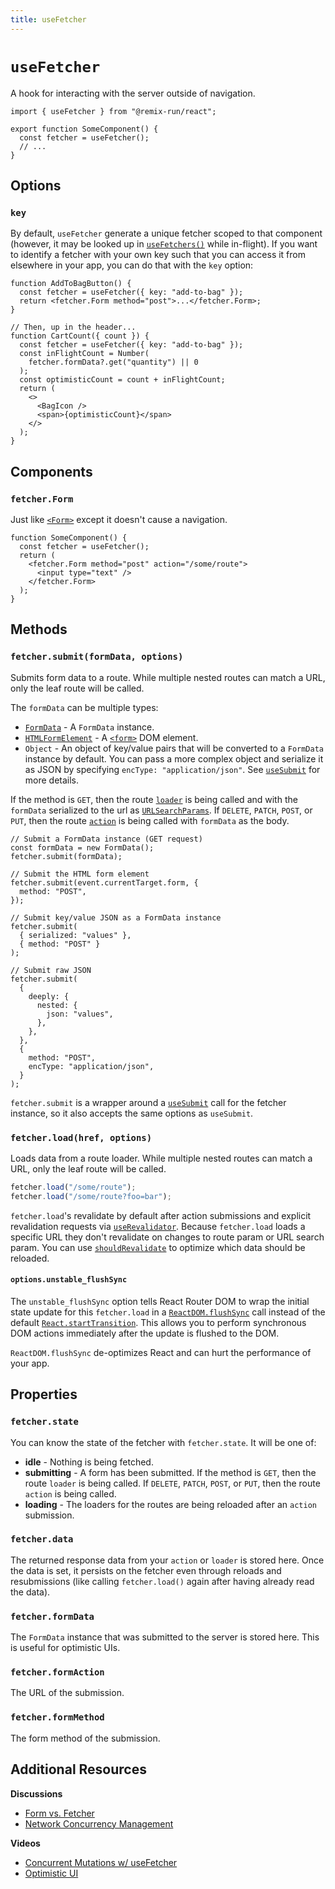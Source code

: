 ```yaml
---
title: useFetcher
---
```


# `useFetcher`

A hook for interacting with the server outside of navigation.

```tsx
import { useFetcher } from "@remix-run/react";

export function SomeComponent() {
  const fetcher = useFetcher();
  // ...
}
```

## Options

### `key`

By default, `useFetcher` generate a unique fetcher scoped to that component (however, it may be looked up in [`useFetchers()`][use_fetchers] while in-flight). If you want to identify a fetcher with your own key such that you can access it from elsewhere in your app, you can do that with the `key` option:

```tsx lines=[2,8]
function AddToBagButton() {
  const fetcher = useFetcher({ key: "add-to-bag" });
  return <fetcher.Form method="post">...</fetcher.Form>;
}

// Then, up in the header...
function CartCount({ count }) {
  const fetcher = useFetcher({ key: "add-to-bag" });
  const inFlightCount = Number(
    fetcher.formData?.get("quantity") || 0
  );
  const optimisticCount = count + inFlightCount;
  return (
    <>
      <BagIcon />
      <span>{optimisticCount}</span>
    </>
  );
}
```

## Components

### `fetcher.Form`

Just like [`<Form>`][form_component] except it doesn't cause a navigation.

```tsx
function SomeComponent() {
  const fetcher = useFetcher();
  return (
    <fetcher.Form method="post" action="/some/route">
      <input type="text" />
    </fetcher.Form>
  );
}
```

## Methods

### `fetcher.submit(formData, options)`

Submits form data to a route. While multiple nested routes can match a URL, only the leaf route will be called.

The `formData` can be multiple types:

- [`FormData`][form_data] - A `FormData` instance.
- [`HTMLFormElement`][html_form_element] - A [`<form>`][form_element] DOM element.
- `Object` - An object of key/value pairs that will be converted to a `FormData` instance by default. You can pass a more complex object and serialize it as JSON by specifying `encType: "application/json"`. See [`useSubmit`][use-submit] for more details.

If the method is `GET`, then the route [`loader`][loader] is being called and with the `formData` serialized to the url as [`URLSearchParams`][url_search_params]. If `DELETE`, `PATCH`, `POST`, or `PUT`, then the route [`action`][action] is being called with `formData` as the body.

```tsx
// Submit a FormData instance (GET request)
const formData = new FormData();
fetcher.submit(formData);

// Submit the HTML form element
fetcher.submit(event.currentTarget.form, {
  method: "POST",
});

// Submit key/value JSON as a FormData instance
fetcher.submit(
  { serialized: "values" },
  { method: "POST" }
);

// Submit raw JSON
fetcher.submit(
  {
    deeply: {
      nested: {
        json: "values",
      },
    },
  },
  {
    method: "POST",
    encType: "application/json",
  }
);
```

`fetcher.submit` is a wrapper around a [`useSubmit`][use-submit] call for the fetcher instance, so it also accepts the same options as `useSubmit`.

### `fetcher.load(href, options)`

Loads data from a route loader. While multiple nested routes can match a URL, only the leaf route will be called.

```ts
fetcher.load("/some/route");
fetcher.load("/some/route?foo=bar");
```

`fetcher.load`'s revalidate by default after action submissions and explicit revalidation requests via [`useRevalidator`][userevalidator]. Because `fetcher.load` loads a specific URL they don't revalidate on changes to route param or URL search param. You can use [`shouldRevalidate`][shouldrevalidate] to optimize which data should be reloaded.

#### `options.unstable_flushSync`

The `unstable_flushSync` option tells React Router DOM to wrap the initial state update for this `fetcher.load` in a [`ReactDOM.flushSync`][flush-sync] call instead of the default [`React.startTransition`][start-transition]. This allows you to perform synchronous DOM actions immediately after the update is flushed to the DOM.

<docs-warning>`ReactDOM.flushSync` de-optimizes React and can hurt the performance of your app.</docs-warning>

## Properties

### `fetcher.state`

You can know the state of the fetcher with `fetcher.state`. It will be one of:

- **idle** - Nothing is being fetched.
- **submitting** - A form has been submitted. If the method is `GET`, then the route `loader` is being called. If `DELETE`, `PATCH`, `POST`, or `PUT`, then the route `action` is being called.
- **loading** - The loaders for the routes are being reloaded after an `action` submission.

### `fetcher.data`

The returned response data from your `action` or `loader` is stored here. Once the data is set, it persists on the fetcher even through reloads and resubmissions (like calling `fetcher.load()` again after having already read the data).

### `fetcher.formData`

The `FormData` instance that was submitted to the server is stored here. This is useful for optimistic UIs.

### `fetcher.formAction`

The URL of the submission.

### `fetcher.formMethod`

The form method of the submission.

## Additional Resources

**Discussions**

- [Form vs. Fetcher][form_vs_fetcher]
- [Network Concurrency Management][network_concurrency_management]

**Videos**

- [Concurrent Mutations w/ useFetcher][concurrent_mutations_with_use_fetcher]
- [Optimistic UI][optimistic_ui]

[form_component]: ../components/form
[form_data]: https://developer.mozilla.org/en-US/docs/Web/API/FormData
[html_form_element]: https://developer.mozilla.org/en-US/docs/Web/API/HTMLFormElement
[form_element]: https://developer.mozilla.org/en-US/docs/Web/HTML/Element/form
[loader]: ../route/loader
[url_search_params]: https://developer.mozilla.org/en-US/docs/Web/API/URLSearchParams
[action]: ../route/action
[form_vs_fetcher]: ../discussion/form-vs-fetcher
[network_concurrency_management]: ../discussion/concurrency
[concurrent_mutations_with_use_fetcher]: https://www.youtube.com/watch?v=vTzNpiOk668&list=PLXoynULbYuEDG2wBFSZ66b85EIspy3fy6
[optimistic_ui]: https://www.youtube.com/watch?v=EdB_nj01C80&list=PLXoynULbYuEDG2wBFSZ66b85EIspy3fy6
[use_fetchers]: ./use-fetchers
[flush-sync]: https://react.dev/reference/react-dom/flushSync
[start-transition]: https://react.dev/reference/react/startTransition
[use-submit]: ./use-submit
[userevalidator]: ./use-revalidator
[shouldrevalidate]: ../route/should-revalidate#shouldrevalidate
